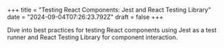 +++
title = "Testing React Components: Jest and React Testing Library"
date = "2024-09-04T07:26:23.792Z"
draft = false
+++

  Dive into best practices for testing React components using Jest as a test runner and React Testing Library for component interaction.
        